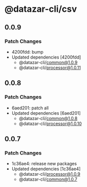 # @datazar-cli/csv

## 0.0.9

### Patch Changes

- 4200fdd: bump
- Updated dependencies [4200fdd]
  - @datazar-cli/common@1.0.9
  - @datazar-cli/processor@1.0.11

## 0.0.8

### Patch Changes

- 6aed201: patch all
- Updated dependencies [6aed201]
  - @datazar-cli/common@1.0.8
  - @datazar-cli/processor@1.0.10

## 0.0.7

### Patch Changes

- 1c36ae4: release new packages
- Updated dependencies [1c36ae4]
  - @datazar-cli/processor@1.0.9
  - @datazar-cli/common@1.0.7
